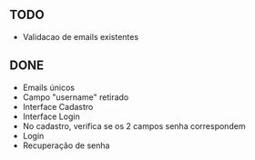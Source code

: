 TODO
-----------
- Validacao de emails existentes

DONE
-----------
- Emails únicos
- Campo "username" retirado
- Interface Cadastro
- Interface Login
- No cadastro, verifica se os 2 campos senha correspondem
- Login
- Recuperação de senha